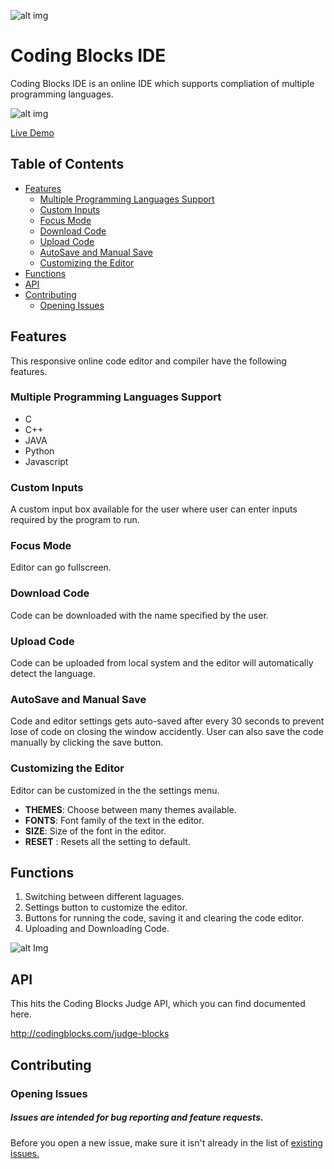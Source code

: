 ![alt img](http://i.imgur.com/mTjKodQ.png)

# Coding Blocks IDE  
Coding Blocks IDE is an online IDE which supports compliation of multiple programming languages. 


![alt img](http://i.imgur.com/tWLND3T.png)

[Live Demo](https://codingblocks.com/ide/)


## Table of Contents

- [Features](#features)
  - [Multiple Programming Languages Support](#multiple-programming-languages-support)
  - [Custom Inputs](#custom-inputs)
  - [Focus Mode](#focus-mode)
  - [Download Code](#download-code)
  - [Upload Code](#upload-code)
  - [AutoSave and Manual Save](#autosave-and-manual-save)
  - [Customizing the Editor](#customizing-the-editor)
- [Functions](#functions)
- [API](#api)
- [Contributing](#contributing)
  - [Opening Issues](#opening-issues)


## Features 
This responsive online code editor and compiler have the following features.

### Multiple Programming Languages Support 
* C 
* C++
* JAVA
* Python
* Javascript

### Custom Inputs
A custom input box available for the user where user can enter inputs required by the program to run.

### Focus Mode
Editor can go fullscreen. 

### Download Code
Code can be downloaded with the name specified by the user.

### Upload Code
Code can be uploaded from local system and the editor will automatically detect the language.

### AutoSave and Manual Save
Code and editor settings gets auto-saved after every 30 seconds to prevent lose of code on closing the window accidently. User can also save the code manually by clicking the save button.

### Customizing the Editor

Editor can be customized in the the settings menu. 

* **THEMES**: Choose between many themes available.
* **FONTS**: Font family of the text in the editor.
* **SIZE**: Size of the font in the editor.
* **RESET** : Resets all the setting to default.

## Functions

1. Switching between different laguages.
2. Settings button to customize the editor.
3. Buttons for running the code, saving it and clearing the code editor.
4. Uploading and Downloading Code.

![alt Img](http://i.imgur.com/AblFpfZ.png)

## API 
This hits the Coding Blocks Judge API, which you can find documented here.

<http://codingblocks.com/judge-blocks>

## Contributing

### Opening Issues
##### Issues are intended for bug reporting and feature requests.

Before you open a new issue, make sure it isn't already in the list of [existing issues.](http://www.github.com/coding-blocks/ide/issues)



